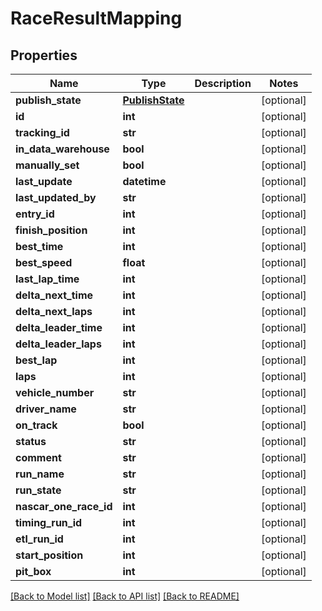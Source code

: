 # RaceResultMapping

## Properties
Name | Type | Description | Notes
------------ | ------------- | ------------- | -------------
**publish_state** | [**PublishState**](PublishState.md) |  | [optional] 
**id** | **int** |  | [optional] 
**tracking_id** | **str** |  | [optional] 
**in_data_warehouse** | **bool** |  | [optional] 
**manually_set** | **bool** |  | [optional] 
**last_update** | **datetime** |  | [optional] 
**last_updated_by** | **str** |  | [optional] 
**entry_id** | **int** |  | [optional] 
**finish_position** | **int** |  | [optional] 
**best_time** | **int** |  | [optional] 
**best_speed** | **float** |  | [optional] 
**last_lap_time** | **int** |  | [optional] 
**delta_next_time** | **int** |  | [optional] 
**delta_next_laps** | **int** |  | [optional] 
**delta_leader_time** | **int** |  | [optional] 
**delta_leader_laps** | **int** |  | [optional] 
**best_lap** | **int** |  | [optional] 
**laps** | **int** |  | [optional] 
**vehicle_number** | **str** |  | [optional] 
**driver_name** | **str** |  | [optional] 
**on_track** | **bool** |  | [optional] 
**status** | **str** |  | [optional] 
**comment** | **str** |  | [optional] 
**run_name** | **str** |  | [optional] 
**run_state** | **str** |  | [optional] 
**nascar_one_race_id** | **int** |  | [optional] 
**timing_run_id** | **int** |  | [optional] 
**etl_run_id** | **int** |  | [optional] 
**start_position** | **int** |  | [optional] 
**pit_box** | **int** |  | [optional] 

[[Back to Model list]](../README.md#documentation-for-models) [[Back to API list]](../README.md#documentation-for-api-endpoints) [[Back to README]](../README.md)

